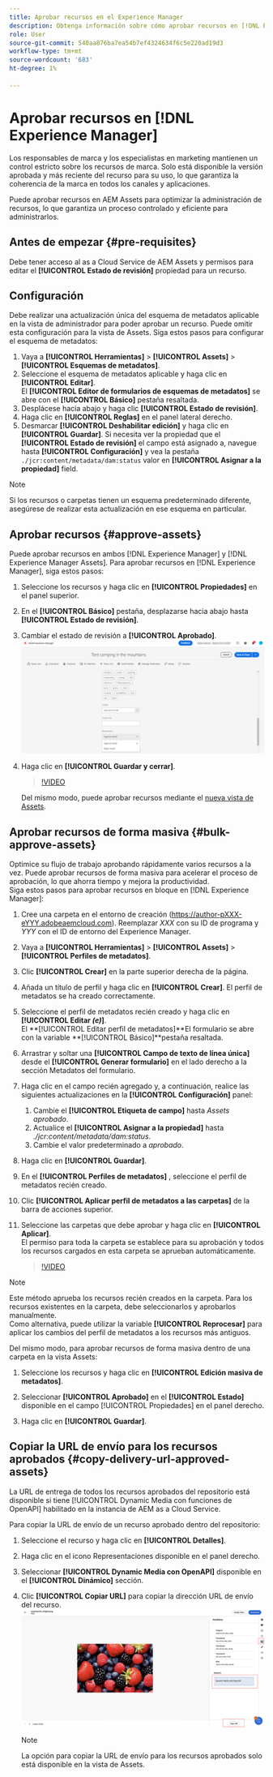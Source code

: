 ```yaml
---
title: Aprobar recursos en el Experience Manager
description: Obtenga información sobre cómo aprobar recursos en [!DNL Experience Manager].
role: User
source-git-commit: 540aa876ba7ea54b7ef4324634f6c5e220ad19d3
workflow-type: tm+mt
source-wordcount: '683'
ht-degree: 1%

---
```


# Aprobar recursos en [!DNL Experience Manager]

Los responsables de marca y los especialistas en marketing mantienen un control estricto sobre los recursos de marca. Solo está disponible la versión aprobada y más reciente del recurso para su uso, lo que garantiza la coherencia de la marca en todos los canales y aplicaciones.

Puede aprobar recursos en AEM Assets para optimizar la administración de recursos, lo que garantiza un proceso controlado y eficiente para administrarlos.

## Antes de empezar {#pre-requisites}

Debe tener acceso al as a Cloud Service de AEM Assets y permisos para editar el **[!UICONTROL Estado de revisión]** propiedad para un recurso.

## Configuración

Debe realizar una actualización única del esquema de metadatos aplicable en la vista de administrador para poder aprobar un recurso. Puede omitir esta configuración para la vista de Assets. Siga estos pasos para configurar el esquema de metadatos:

1. Vaya a **[!UICONTROL Herramientas]** > **[!UICONTROL Assets]** > **[!UICONTROL Esquemas de metadatos]**.
1. Seleccione el esquema de metadatos aplicable y haga clic en **[!UICONTROL Editar]**. <br>El **[!UICONTROL Editor de formularios de esquemas de metadatos]** se abre con el **[!UICONTROL Básico]** pestaña resaltada.
1. Desplácese hacia abajo y haga clic **[!UICONTROL Estado de revisión]**.
1. Haga clic en **[!UICONTROL Reglas]** en el panel lateral derecho.
1. Desmarcar **[!UICONTROL Deshabilitar edición]** y haga clic en **[!UICONTROL Guardar]**.
Si necesita ver la propiedad que el **[!UICONTROL Estado de revisión]** el campo está asignado a, navegue hasta **[!UICONTROL Configuración]** y vea la pestaña `./jcr:content/metadata/dam:status` valor en **[!UICONTROL Asignar a la propiedad]** field.

>[!NOTE]
>
>Si los recursos o carpetas tienen un esquema predeterminado diferente, asegúrese de realizar esta actualización en ese esquema en particular.

## Aprobar recursos {#approve-assets}

Puede aprobar recursos en ambos [!DNL Experience Manager] y [!DNL Experience Manager Assets]. Para aprobar recursos en [!DNL Experience Manager], siga estos pasos:

1. Seleccione los recursos y haga clic en **[!UICONTROL Propiedades]** en el panel superior.
1. En el **[!UICONTROL Básico]** pestaña, desplazarse hacia abajo hasta **[!UICONTROL Estado de revisión]**.
1. Cambiar el estado de revisión a **[!UICONTROL Aprobado]**.
   ![imagen](/help/assets/assets/approve-old-ui.png)
1. Haga clic en **[!UICONTROL Guardar y cerrar]**.

   >[!VIDEO](https://video.tv.adobe.com/v/3427430)

   Del mismo modo, puede aprobar recursos mediante el [nueva vista de Assets](/help/assets/manage-organize-assets-view.md).

## Aprobar recursos de forma masiva {#bulk-approve-assets}

Optimice su flujo de trabajo aprobando rápidamente varios recursos a la vez. Puede aprobar recursos de forma masiva para acelerar el proceso de aprobación, lo que ahorra tiempo y mejora la productividad.
<br>Siga estos pasos para aprobar recursos en bloque en [!DNL Experience Manager]:

1. Cree una carpeta en el entorno de creación (https://author-pXXX-eYYY.adobeaemcloud.com). Reemplazar _XXX_ con su ID de programa y _YYY_ con el ID de entorno del Experience Manager.
1. Vaya a **[!UICONTROL Herramientas]** > **[!UICONTROL Assets]** > **[!UICONTROL Perfiles de metadatos]**.
1. Clic **[!UICONTROL Crear]** en la parte superior derecha de la página.
1. Añada un título de perfil y haga clic en **[!UICONTROL Crear]**. El perfil de metadatos se ha creado correctamente.
1. Seleccione el perfil de metadatos recién creado y haga clic en **[!UICONTROL Editar _(e)_]**. <br>El **[!UICONTROL Editar perfil de metadatos]**El formulario se abre con la variable **[!UICONTROL Básico]**pestaña resaltada.
1. Arrastrar y soltar una **[!UICONTROL Campo de texto de línea única]** desde el **[!UICONTROL Generar formulario]** en el lado derecho a la sección Metadatos del formulario.
1. Haga clic en el campo recién agregado y, a continuación, realice las siguientes actualizaciones en la **[!UICONTROL Configuración]** panel:
   1. Cambie el **[!UICONTROL Etiqueta de campo]** hasta _Assets aprobado_.
   1. Actualice el **[!UICONTROL Asignar a la propiedad]** hasta _./jcr:content/metadata/dam:status_.
   1. Cambie el valor predeterminado a _aprobado_.

1. Haga clic en **[!UICONTROL Guardar]**.
1. En el **[!UICONTROL Perfiles de metadatos]** , seleccione el perfil de metadatos recién creado.
1. Clic **[!UICONTROL Aplicar perfil de metadatos a las carpetas]** de la barra de acciones superior.
1. Seleccione las carpetas que debe aprobar y haga clic en **[!UICONTROL Aplicar]**.
   <br> El permiso para toda la carpeta se establece para su aprobación y todos los recursos cargados en esta carpeta se aprueban automáticamente.

   >[!VIDEO](https://video.tv.adobe.com/v/3427431)

>[!NOTE]
> 
>Este método aprueba los recursos recién creados en la carpeta. Para los recursos existentes en la carpeta, debe seleccionarlos y aprobarlos manualmente. <br> Como alternativa, puede utilizar la variable **[!UICONTROL Reprocesar]** para aplicar los cambios del perfil de metadatos a los recursos más antiguos.

Del mismo modo, para aprobar recursos de forma masiva dentro de una carpeta en la vista Assets:

1. Seleccione los recursos y haga clic en **[!UICONTROL Edición masiva de metadatos]**.

1. Seleccionar **[!UICONTROL Aprobado]** en el **[!UICONTROL Estado]** disponible en el campo [!UICONTROL Propiedades] en el panel derecho.

1. Haga clic en **[!UICONTROL Guardar]**.

## Copiar la URL de envío para los recursos aprobados {#copy-delivery-url-approved-assets}

La URL de entrega de todos los recursos aprobados del repositorio está disponible si tiene [!UICONTROL Dynamic Media con funciones de OpenAPI] habilitado en la instancia de AEM as a Cloud Service.

Para copiar la URL de envío de un recurso aprobado dentro del repositorio:

1. Seleccione el recurso y haga clic en **[!UICONTROL Detalles]**.

1. Haga clic en el icono Representaciones disponible en el panel derecho.

1. Seleccionar **[!UICONTROL Dynamic Media con OpenAPI]** disponible en el **[!UICONTROL Dinámico]** sección.

1. Clic **[!UICONTROL Copiar URL]** para copiar la dirección URL de envío del recurso.
   ![copiar URL de envío](/help/assets/assets/copy-delivery-url.png)

   >[!NOTE]
   >
   >La opción para copiar la URL de envío para los recursos aprobados solo está disponible en la vista de Assets.

